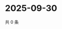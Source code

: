 # 2025-09-30

共 0 条

<!-- BEGIN ZHIHUVIDEO -->
<!-- 最后更新时间 Tue Sep 30 2025 10:16:28 GMT+0800 (China Standard Time) -->

<!-- END ZHIHUVIDEO -->
